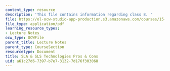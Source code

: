 ```yaml
---
content_type: resource
description: 'This file contains information regarding class 8. '
file: https://ol-ocw-studio-app-production.s3.amazonaws.com/courses/15-783j-product-design-and-development-spring-2006/a61c27d67397b7e731327d176f303068_cls8_prototyping.pdf
file_type: application/pdf
learning_resource_types:
- Lecture Notes
ocw_type: OCWFile
parent_title: Lecture Notes
parent_type: CourseSection
resourcetype: Document
title: SLA & SLS Technologies Pros & Cons
uid: a61c27d6-7397-b7e7-3132-7d176f303068
---
```

